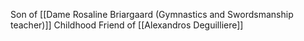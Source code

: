 Son of [[Dame Rosaline Briargaard (Gymnastics and Swordsmanship teacher)]]
Childhood Friend of [[Alexandros Deguilliere]]